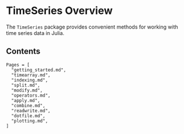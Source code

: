 # TimeSeries Overview

The `TimeSeries` package provides convenient methods for working with time
series data in Julia.

## Contents

```@contents
Pages = [
  "getting_started.md",
  "timearray.md",
  "indexing.md",
  "split.md",
  "modify.md",
  "operators.md",
  "apply.md",
  "combine.md",
  "readwrite.md",
  "dotfile.md",
  "plotting.md",
]
```
